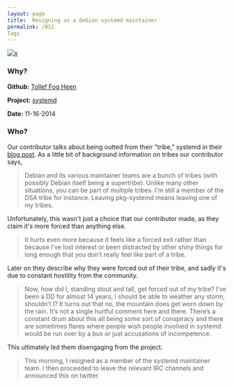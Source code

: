```yaml
---
layout: page
title:  Resigning as a Debian systemd maintainer
permalink: /011
Tags
---
```


[![x](https://img.shields.io/badge/-Community%20Hostility-red)](/codebook.html#community-hostility)

### Why?

**Github:** [Tollef Fog Heen](https://github.com/tfheen)

**Project:** [systemd](https://www.freedesktop.org/wiki/Software/systemd/)

**Date:** 11-16-2014

### Who?

Our contributor talks about being outted from their "tribe," systemd in their [blog post](https://err.no/personal/blog/tech/debian/2014-11-16-23-55_resigning_from_pkg-systemd/). As a little bit of background information on tribes our contributor says, 

> Debian and its various maintainer teams are a bunch of tribes (with possibly Debian itself being a supertribe).  Unlike many other situations, you can be part of multiple tribes.  I’m still a member of the DSA tribe for instance.  Leaving pkg-systemd means leaving one of my tribes.

Unfortunately, this wasn't just a choice that our contributor made, as they claim it's more forced than anything else. 

> It hurts even more because it feels like a forced exit rather than because I’ve lost interest or been distracted by other shiny things for long enough that you don’t really feel like part of a tribe.  

Later on they describe why they were forced out of their tribe, and sadly it's due to constant hostility from the community. 

> Now, how did I, standing stout and tall, get forced out of my tribe? I’ve been a DD for almost 14 years, I should be able to weather any storm, shouldn’t I?  It turns out that no, the mountain does get worn down by the rain.  It’s not a single hurtful comment here and there. There’s a constant drum about this all being some sort of conspiracy and there are sometimes flares where people wish people involved in systemd would be run over by a bus or just accusations of incompetence.

This ultimately led them disengaging from the project. 

> This morning, I resigned as a member of the systemd maintainer team. I then proceeded to leave the relevant IRC channels and announced this on twitter.